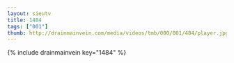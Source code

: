 ```yaml
--- 
layout: sieutv
title: 1484
tags: ["001"]
thumb: http://drainmainvein.com/media/videos/tmb/000/001/484/player.jpg
---
```

{% include drainmainvein key="1484" %} 
